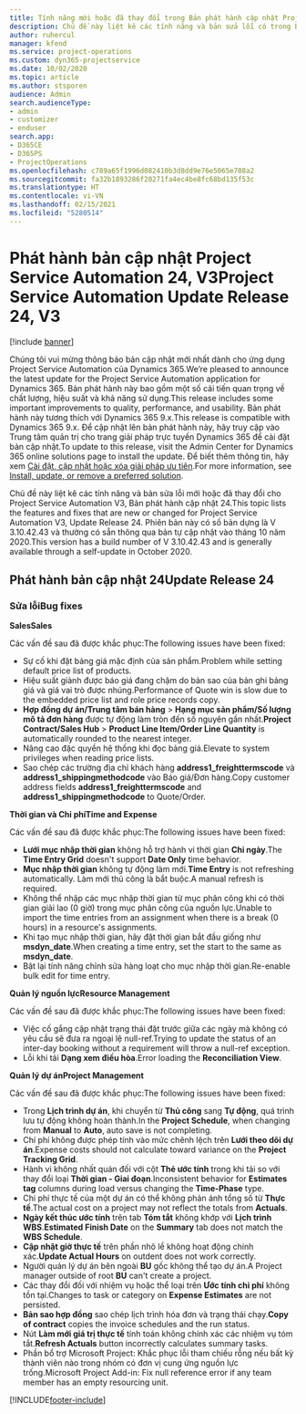 ```yaml
---
title: Tính năng mới hoặc đã thay đổi trong Bản phát hành cập nhật Project Service Automation 24, V3
description: Chủ đề này liệt kê các tính năng và bản sửa lỗi có trong Bản phát hành cập nhật Project Service Automation 24, V3.
author: ruhercul
manager: kfend
ms.service: project-operations
ms.custom: dyn365-projectservice
ms.date: 10/02/2020
ms.topic: article
ms.author: stsporen
audience: Admin
search.audienceType:
- admin
- customizer
- enduser
search.app:
- D365CE
- D365PS
- ProjectOperations
ms.openlocfilehash: c789a65f1996d082410b3d8dd9e76e5065e708a2
ms.sourcegitcommit: fa32b1893286f20271fa4ec4be8fc68bd135f53c
ms.translationtype: HT
ms.contentlocale: vi-VN
ms.lasthandoff: 02/15/2021
ms.locfileid: "5280514"
---
```

# <a name="project-service-automation-update-release-24-v3"></a><span data-ttu-id="1f00f-103">Phát hành bản cập nhật Project Service Automation 24, V3</span><span class="sxs-lookup"><span data-stu-id="1f00f-103">Project Service Automation Update Release 24, V3</span></span>

[!include [banner](../includes/psa-now-project-operations.md)]

<span data-ttu-id="1f00f-104">Chúng tôi vui mừng thông báo bản cập nhật mới nhất dành cho ứng dụng Project Service Automation của Dynamics 365.</span><span class="sxs-lookup"><span data-stu-id="1f00f-104">We’re pleased to announce the latest update for the Project Service Automation application for Dynamics 365.</span></span> <span data-ttu-id="1f00f-105">Bản phát hành này bao gồm một số cải tiến quan trọng về chất lượng, hiệu suất và khả năng sử dụng.</span><span class="sxs-lookup"><span data-stu-id="1f00f-105">This release includes some important improvements to quality, performance, and usability.</span></span> <span data-ttu-id="1f00f-106">Bản phát hành này tương thích với Dynamics 365 9.x.</span><span class="sxs-lookup"><span data-stu-id="1f00f-106">This release is compatible with Dynamics 365 9.x.</span></span> <span data-ttu-id="1f00f-107">Để cập nhật lên bản phát hành này, hãy truy cập vào Trung tâm quản trị cho trang giải pháp trực tuyến Dynamics 365 để cài đặt bản cập nhật.</span><span class="sxs-lookup"><span data-stu-id="1f00f-107">To update to this release, visit the Admin Center for Dynamics 365 online solutions page to install the update.</span></span> <span data-ttu-id="1f00f-108">Để biết thêm thông tin, hãy xem [Cài đặt, cập nhật hoặc xóa giải pháp ưu tiên](https://docs.microsoft.com/power-platform/admin/install-remove-preferred-solution).</span><span class="sxs-lookup"><span data-stu-id="1f00f-108">For more information, see [Install, update, or remove a preferred solution](https://docs.microsoft.com/power-platform/admin/install-remove-preferred-solution).</span></span>

<span data-ttu-id="1f00f-109">Chủ đề này liệt kê các tính năng và bản sửa lỗi mới hoặc đã thay đổi cho Project Service Automation V3, Bản phát hành cập nhật 24.</span><span class="sxs-lookup"><span data-stu-id="1f00f-109">This topic lists the features and fixes that are new or changed for Project Service Automation V3, Update Release 24.</span></span> <span data-ttu-id="1f00f-110">Phiên bản này có số bản dựng là V 3.10.42.43 và thường có sẵn thông qua bản tự cập nhật vào tháng 10 năm 2020.</span><span class="sxs-lookup"><span data-stu-id="1f00f-110">This version has a build number of V 3.10.42.43 and is generally available through a self-update in October 2020.</span></span>

## <a name="update-release-24"></a><span data-ttu-id="1f00f-111">Phát hành bản cập nhật 24</span><span class="sxs-lookup"><span data-stu-id="1f00f-111">Update Release 24</span></span>

### <a name="bug-fixes"></a><span data-ttu-id="1f00f-112">Sửa lỗi</span><span class="sxs-lookup"><span data-stu-id="1f00f-112">Bug fixes</span></span>

<span data-ttu-id="1f00f-113">**Sales**</span><span class="sxs-lookup"><span data-stu-id="1f00f-113">**Sales**</span></span>

<span data-ttu-id="1f00f-114">Các vấn đề sau đã được khắc phục:</span><span class="sxs-lookup"><span data-stu-id="1f00f-114">The following issues have been fixed:</span></span>

- <span data-ttu-id="1f00f-115">Sự cố khi đặt bảng giá mặc định của sản phẩm.</span><span class="sxs-lookup"><span data-stu-id="1f00f-115">Problem while setting default price list of products.</span></span>
- <span data-ttu-id="1f00f-116">Hiệu suất giành được báo giá đang chậm do bản sao của bản ghi bảng giá và giá vai trò được nhúng.</span><span class="sxs-lookup"><span data-stu-id="1f00f-116">Performance of Quote win is slow due to the embedded price list and role price records copy.</span></span>
- <span data-ttu-id="1f00f-117">**Hợp đồng dự án/Trung tâm bán hàng** > **Hạng mục sản phẩm/Số lượng mô tả đơn hàng** được tự động làm tròn đến số nguyên gần nhất.</span><span class="sxs-lookup"><span data-stu-id="1f00f-117">**Project Contract/Sales Hub** > **Product Line Item/Order Line Quantity** is automatically rounded to the nearest integer.</span></span>
- <span data-ttu-id="1f00f-118">Nâng cao đặc quyền hệ thống khi đọc bảng giá.</span><span class="sxs-lookup"><span data-stu-id="1f00f-118">Elevate to system privileges when reading price lists.</span></span>
- <span data-ttu-id="1f00f-119">Sao chép các trường địa chỉ khách hàng **address1_freighttermscode** và **address1_shippingmethodcode** vào Báo giá/Đơn hàng.</span><span class="sxs-lookup"><span data-stu-id="1f00f-119">Copy customer address fields **address1_freighttermscode** and **address1_shippingmethodcode** to Quote/Order.</span></span> 


<span data-ttu-id="1f00f-120">**Thời gian và Chi phí**</span><span class="sxs-lookup"><span data-stu-id="1f00f-120">**Time and Expense**</span></span>

<span data-ttu-id="1f00f-121">Các vấn đề sau đã được khắc phục:</span><span class="sxs-lookup"><span data-stu-id="1f00f-121">The following issues have been fixed:</span></span>

- <span data-ttu-id="1f00f-122">**Lưới mục nhập thời gian** không hỗ trợ hành vi thời gian **Chỉ ngày**.</span><span class="sxs-lookup"><span data-stu-id="1f00f-122">The **Time Entry Grid** doesn't support **Date Only** time behavior.</span></span>
- <span data-ttu-id="1f00f-123">**Mục nhập thời gian** không tự động làm mới.</span><span class="sxs-lookup"><span data-stu-id="1f00f-123">**Time Entry** is not refreshing automatically.</span></span> <span data-ttu-id="1f00f-124">Làm mới thủ công là bắt buộc.</span><span class="sxs-lookup"><span data-stu-id="1f00f-124">A manual refresh is required.</span></span>
- <span data-ttu-id="1f00f-125">Không thể nhập các mục nhập thời gian từ mục phân công khi có thời gian giải lao (0 giờ) trong mục phân công của nguồn lực.</span><span class="sxs-lookup"><span data-stu-id="1f00f-125">Unable to import the time entries from an assignment when there is a break (0 hours) in a resource's assignments.</span></span>
- <span data-ttu-id="1f00f-126">Khi tạo mục nhập thời gian, hãy đặt thời gian bắt đầu giống như **msdyn_date**.</span><span class="sxs-lookup"><span data-stu-id="1f00f-126">When creating a time entry, set the start to the same as **msdyn_date**.</span></span>
- <span data-ttu-id="1f00f-127">Bật lại tính năng chỉnh sửa hàng loạt cho mục nhập thời gian.</span><span class="sxs-lookup"><span data-stu-id="1f00f-127">Re-enable bulk edit for time entry.</span></span>

<span data-ttu-id="1f00f-128">**Quản lý nguồn lực**</span><span class="sxs-lookup"><span data-stu-id="1f00f-128">**Resource Management**</span></span>

<span data-ttu-id="1f00f-129">Các vấn đề sau đã được khắc phục:</span><span class="sxs-lookup"><span data-stu-id="1f00f-129">The following issues have been fixed:</span></span>

- <span data-ttu-id="1f00f-130">Việc cố gắng cập nhật trạng thái đặt trước giữa các ngày mà không có yêu cầu sẽ đưa ra ngoại lệ null-ref.</span><span class="sxs-lookup"><span data-stu-id="1f00f-130">Trying to update the status of an inter-day booking without a requirement will throw a null-ref exception.</span></span>
- <span data-ttu-id="1f00f-131">Lỗi khi tải **Dạng xem điều hòa**.</span><span class="sxs-lookup"><span data-stu-id="1f00f-131">Error loading the **Reconciliation View**.</span></span>


<span data-ttu-id="1f00f-132">**Quản lý dự án**</span><span class="sxs-lookup"><span data-stu-id="1f00f-132">**Project Management**</span></span>

<span data-ttu-id="1f00f-133">Các vấn đề sau đã được khắc phục:</span><span class="sxs-lookup"><span data-stu-id="1f00f-133">The following issues have been fixed:</span></span>

- <span data-ttu-id="1f00f-134">Trong **Lịch trình dự án**, khi chuyển từ **Thủ công** sang **Tự động**, quá trình lưu tự động không hoàn thành.</span><span class="sxs-lookup"><span data-stu-id="1f00f-134">In the **Project Schedule**, when changing from **Manual** to **Auto**, auto save is not completing.</span></span>
- <span data-ttu-id="1f00f-135">Chí phí không được phép tính vào mức chênh lệch trên **Lưới theo dõi dự án**.</span><span class="sxs-lookup"><span data-stu-id="1f00f-135">Expense costs should not calculate toward variance on the **Project Tracking Grid**.</span></span>
- <span data-ttu-id="1f00f-136">Hành vi không nhất quán đối với cột **Thẻ ước tính** trong khi tải so với thay đổi loại **Thời gian - Giai đoạn**.</span><span class="sxs-lookup"><span data-stu-id="1f00f-136">Inconsistent behavior for **Estimates tag** columns during load versus changing the **Time-Phase** type.</span></span>
- <span data-ttu-id="1f00f-137">Chi phí thực tế của một dự án có thể không phản ánh tổng số từ **Thực tế**.</span><span class="sxs-lookup"><span data-stu-id="1f00f-137">The actual cost on a project may not reflect the totals from **Actuals**.</span></span>
- <span data-ttu-id="1f00f-138">**Ngày kết thúc ước tính** trên tab **Tóm tắt** không khớp với **Lịch trình WBS**.</span><span class="sxs-lookup"><span data-stu-id="1f00f-138">**Estimated Finish Date** on the **Summary** tab does not match the **WBS Schedule**.</span></span>
- <span data-ttu-id="1f00f-139">**Cập nhật giờ thực tế** trên phần nhô lề không hoạt động chính xác.</span><span class="sxs-lookup"><span data-stu-id="1f00f-139">**Update Actual Hours** on outdent does not work correctly.</span></span>
- <span data-ttu-id="1f00f-140">Người quản lý dự án bên ngoài **BU** gốc không thể tạo dự án.</span><span class="sxs-lookup"><span data-stu-id="1f00f-140">A Project manager outside of root **BU** can't create a project.</span></span>
- <span data-ttu-id="1f00f-141">Các thay đổi đối với nhiệm vụ hoặc thể loại trên **Ước tính chi phí** không tồn tại.</span><span class="sxs-lookup"><span data-stu-id="1f00f-141">Changes to task or category on **Expense Estimates** are not persisted.</span></span>
- <span data-ttu-id="1f00f-142">**Bản sao hợp đồng** sao chép lịch trình hóa đơn và trạng thái chạy.</span><span class="sxs-lookup"><span data-stu-id="1f00f-142">**Copy of contract** copies the invoice schedules and the run status.</span></span>
- <span data-ttu-id="1f00f-143">Nút **Làm mới giá trị thực tế** tính toán không chính xác các nhiệm vụ tóm tắt.</span><span class="sxs-lookup"><span data-stu-id="1f00f-143">**Refresh Actuals** button incorrectly calculates summary tasks.</span></span>
- <span data-ttu-id="1f00f-144">Phần bổ trợ Microsoft Project: Khắc phục lỗi tham chiếu rỗng nếu bất kỳ thành viên nào trong nhóm có đơn vị cung ứng nguồn lực trống.</span><span class="sxs-lookup"><span data-stu-id="1f00f-144">Microsoft Project Add-in: Fix null reference error if any team member has an empty resourcing unit.</span></span>



[!INCLUDE[footer-include](../includes/footer-banner.md)]